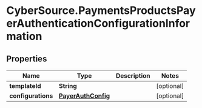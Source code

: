 # CyberSource.PaymentsProductsPayerAuthenticationConfigurationInformation

## Properties
Name | Type | Description | Notes
------------ | ------------- | ------------- | -------------
**templateId** | **String** |  | [optional] 
**configurations** | [**PayerAuthConfig**](PayerAuthConfig.md) |  | [optional] 


